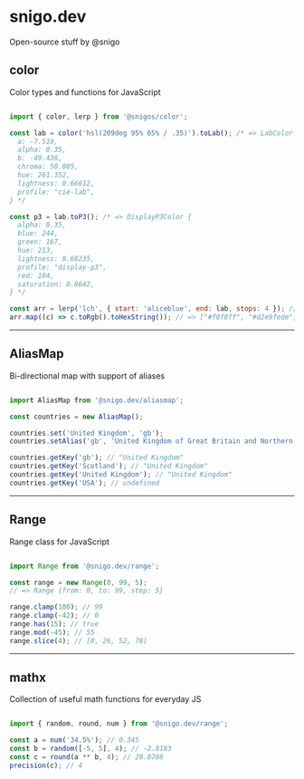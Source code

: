 # snigo.dev
Open-source stuff by @snigo

## color

Color types and functions for JavaScript

```js

import { color, lerp } from '@snigos/color';

const lab = color('hsl(209deg 95% 65% / .35)').toLab(); /* => LabColor {
  a: -7.519,
  alpha: 0.35,
  b: -49.436,
  chroma: 50.005,
  hue: 261.352,
  lightness: 0.66612,
  profile: "cie-lab",
} */

const p3 = lab.toP3(); /* => DisplayP3Color {
  alpha: 0.35,
  blue: 244,
  green: 167,
  hue: 213,
  lightness: 0.68235,
  profile: "display-p3",
  red: 104,
  saturation: 0.8642,
} */

const arr = lerp('lch', { start: 'aliceblue', end: lab, stops: 4 }); // => LabColor[]
arr.map((c) => c.toRgb().toHexString()); // => ["#f0f8ff", "#d2e9fede", "#b4d9fdbd", "#96c9fc9c", "#76b9fc7a", "#51a9fb59"]
```

---

## AliasMap

Bi-directional map with support of aliases

```js

import AliasMap from '@snigo.dev/aliasmap';

const countries = new AliasMap();

countries.set('United Kingdom', 'gb');
countries.setAlias('gb', 'United Kingdom of Great Britain and Northern Ireland', 'UK', 'U.K.', 'Great Britain', 'Britain', 'GBR', 'England', 'Northern Ireland', 'Scotland', 'Wales');

countries.getKey('gb'); // "United Kingdom"
countries.getKey('Scotland'); // "United Kingdom"
countries.getKey('United Kingdom'); // "United Kingdom"
countries.getKey('USA'); // undefined

```

---

## Range

Range class for JavaScript

```js

import Range from '@snigo.dev/range';

const range = new Range(0, 99, 5);
// => Range {from: 0, to: 99, step: 5}

range.clamp(100); // 99
range.clamp(-42); // 0
range.has(15); // true
range.mod(-45); // 55
range.slice(4); // [0, 26, 52, 78]

```

---

## mathx

Collection of useful math functions for everyday JS

```js

import { random, round, num } from '@snigo.dev/range';

const a = num('34.5%'); // 0.345
const b = random([-5, 5], 4); // -2.8183
const c = round(a ** b, 4); // 20.0708
precision(c); // 4

```